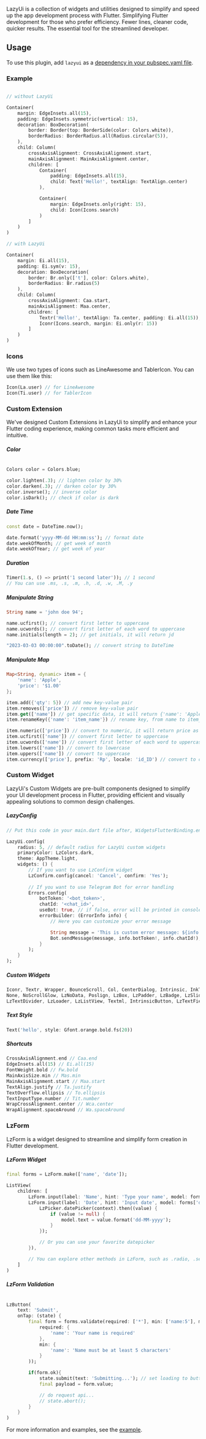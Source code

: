 LazyUi is a collection of widgets and utilities designed to simplify and speed up the app development process with Flutter. Simplifying Flutter development for those who prefer efficiency. Fewer lines, cleaner code, quicker results. The essential tool for the streamlined developer.

## Usage

To use this plugin, add `lazyui` as a [dependency in your pubspec.yaml file](https://flutter.dev/platform-plugins/).


### Example

```dart 

// without LazyUi

Container(
    margin: EdgeInsets.all(15),
    padding: EdgeInsets.symmetric(vertical: 15),
    decoration: BoxDecoration(
        border: Border(top: BorderSide(color: Colors.white)),
        borderRadius: BorderRadius.all(Radius.circular(5)),
    ),
    child: Column(
        crossAxisAlignment: CrossAxisAlignment.start,
        mainAxisAlignment: MainAxisAlignment.center,
        children: [
            Container(
                padding: EdgeInsets.all(15),
                child: Text('Hello!', textAlign: TextAlign.center)
            ),

            Container(
                margin: EdgeInsets.only(right: 15),
                child: Icon(Icons.search)
            )
        ]
    )
)

// with LazyUi

Container(
    margin: Ei.all(15),
    padding: Ei.sym(v: 15),
    decoration: BoxDecoration(
        border: Br.only(['t'], color: Colors.white),
        borderRadius: Br.radius(5)
    ),
    child: Column(
        crossAxisAlignment: Caa.start,
        mainAxisAlignment: Maa.center,
        children: [
            Textr('Hello!', textAlign: Ta.center, padding: Ei.all(15)),
            Iconr(Icons.search, margin: Ei.only(r: 15))
        ]
    )
)

```

### Icons

We use two types of icons such as LineAwesome and TablerIcon. You can use them like this:

```dart
Icon(La.user) // for LineAwesome
Icon(Ti.user) // for TablerIcon
```

### Custom Extension

We've designed Custom Extensions in LazyUi to simplify and enhance your Flutter coding experience, making common tasks more efficient and intuitive.

##### Color
```dart

Colors color = Colors.blue;

color.lighten(.3); // lighten color by 30%
color.darken(.3); // darken color by 30%
color.inverse(); // inverse color
color.isDark(); // check if color is dark
```

##### Date Time
```dart
const date = DateTime.now();

date.format('yyyy-MM-dd HH:mm:ss'); // format date
date.weekOfMonth; // get week of month
date.weekOfYear; // get week of year
```

##### Duration
```dart
Timer(1.s, () => print('1 second later')); // 1 second
// You can use .ms, .s, .m, .h, .d, .w, .M, .y
```

##### Manipulate String
```dart
String name = 'john doe 94';

name.ucfirst(); // convert first letter to uppercase
name.ucwords(); // convert first letter of each word to uppercase
name.initials(length = 2); // get initials, it will return jd

"2023-03-03 00:00:00".toDate(); // convert string to DateTime

```

##### Manipulate Map
```dart
Map<String, dynamic> item = {
    'name': 'Apple',
    'price': '$1.00'
};

item.add({'qty': 5}) // add new key-value pair
item.removes(['price']) // remove key-value pair
item.get(['name']) // get specific data, it will return {'name': 'Apple'}
item.renameKey({'name': 'item_name'}) // rename key, from name to item_name

item.numeric(['price']) // convert to numeric, it will return price as double
item.ucfirst(['name']) // convert first letter to uppercase
item.ucwords(['name']) // convert first letter of each word to uppercase
item.lowers(['name']) // convert to lowercase
item.uppers(['name']) // convert to uppercase
item.currency(['price'], prefix: 'Rp', locale: 'id_ID') // convert to currency, it will return Rp1.000,00
```

### Custom Widget

LazyUi's Custom Widgets are pre-built components designed to simplify your UI development process in Flutter, providing efficient and visually appealing solutions to common design challenges.

##### LazyConfig


```dart
// Put this code in your main.dart file after, WidgetsFlutterBinding.ensureInitialized();

LazyUi.config(
    radius: 5, // default radius for LazyUi custom widgets
    primaryColor: LzColors.dark,
    theme: AppTheme.light,
    widgets: () {
        // If you want to use LzConfirm widget
        LzConfirm.config(cancel: 'Cancel', confirm: 'Yes');
        
        // If you want to use Telegram Bot for error handling
        Errors.config(
            botToken: '<bot_token>',
            chatId: '<chat_id>',
            useBot: true, // if false, error will be printed in console only
            errorBuilder: (ErrorInfo info) {
                // Here you can customize your error message

                String message = 'This is custom error message: ${info.error}, ${info.device}';
                Bot.sendMessage(message, info.botToken!, info.chatId!);
            }
        );
    }
);
```

##### Custom Widgets

```dart
Iconr, Textr, Wrapper, BounceScroll, Col, CenterDialog, Intrinsic, InkTouch, Touch,
None, NoScrollGlow, LzNoData, Poslign, LzBox, LzPadder, LzBadge, LzSlidebar, 
LzTextDivider, LzLoader, LzListView, Textml, IntrinsicButton, LzTextField, LzPopover
```


##### Text Style

```dart
Text('hello', style: Gfont.orange.bold.fs(20))
```

##### Shortcuts

```dart
CrossAxisAlignment.end // Caa.end
EdgeInsets.all(15) // Ei.all(15)
FontWeight.bold // Fw.bold
MainAxisSize.min // Mas.min
MainAxisAlignment.start // Maa.start
TextAlign.justify // Ta.justify
TextOverflow.ellipsis // To.ellipsis
TextInputType.number // Tit.number
WrapCrossAlignment.center // Wca.center
WrapAlignment.spaceAround // Wa.spaceAround
```

### LzForm

LzForm is a widget designed to streamline and simplify form creation in Flutter development.

##### LzForm Widget

```dart
final forms = LzForm.make(['name', 'date']);

ListView(
    children: [
        LzForm.input(label: 'Name', hint: 'Type your name', model: forms['name']),
        LzForm.input(label: 'Date', hint: 'Input date', model: forms['date'], onTap: (model){
            LzPicker.datePicker(context).then((value) {
                if (value != null) {
                    model.text = value.format('dd-MM-yyyy');
                }
            });

            // Or you can use your favorite datepicker
        }),

        // You can explore other methods in LzForm, such as .radio, .select, and so on.
    ]
)
```

##### LzForm Validation

```dart

LzButton(
    text: 'Submit',
    onTap: (state) {
        final form = forms.validate(required: ['*'], min: ['name:5'], message: FormMessages(
            required: {
                'name': 'Your name is required'
            },
            min: {
                'name': 'Name must be at least 5 characters'
            }
        ));

        if(form.ok){
            state.submit(text: 'Submitting...'); // set loading to button
            final payload = form.value;

            // do request api...
            // state.abort();
        }
    }
)

```


For more information and examples, see the [example](https://github.com/ashtav/flutter-lazyui/tree/master/example).
